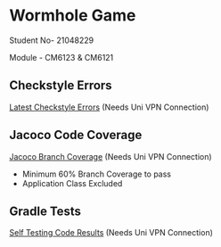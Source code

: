 # Wormhole Game
Student No- 21048229

Module - CM6123 & CM6121

## Checkstyle Errors

[Latest Checkstyle Errors](https://c21048229.gitpages.cardiff.ac.uk/wormhole-21048229-2022/checkstyle/main.html) (Needs Uni VPN Connection)

## Jacoco Code Coverage

[Jacoco Branch Coverage](https://c21048229.gitpages.cardiff.ac.uk/wormhole-21048229-2022/jacocoHtml/) (Needs Uni VPN Connection)

- Minimum 60% Branch Coverage to pass
- Application Class Excluded

## Gradle Tests

[Self Testing Code Results](https://c21048229.gitpages.cardiff.ac.uk/wormhole-21048229-2022/tests/test/packages/com.cm6123.wormhole.html) (Needs Uni VPN Connection)
